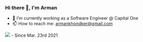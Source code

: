 ### Hi there 👋, I'm Arman 

<!--
**ArmanKhondker/armankhondker** is a ✨ _special_ ✨ repository because its `README.md` (this file) appears on your GitHub profile.
-->

- 🔭 I’m currently working as a Software Engineer @ Capital One 
- 📫 How to reach me: armankhondker@gmail.com

![](https://komarev.com/ghpvc/?username=ArmanKhondker) - Since Mar. 23rd 2021
